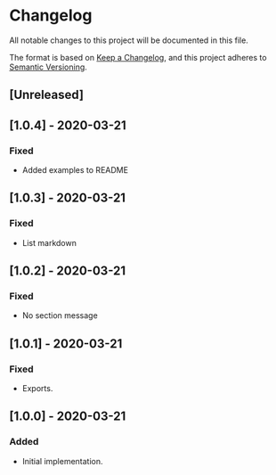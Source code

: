 # Changelog
All notable changes to this project will be documented in this file.

The format is based on [Keep a Changelog](https://keepachangelog.com/en/1.0.0/),
and this project adheres to [Semantic Versioning](https://semver.org/spec/v2.0.0.html).

## [Unreleased]

## [1.0.4] - 2020-03-21

### Fixed

- Added examples to README

## [1.0.3] - 2020-03-21

### Fixed
- List markdown

## [1.0.2] - 2020-03-21

### Fixed
- No section message

## [1.0.1] - 2020-03-21

### Fixed
- Exports.

## [1.0.0] - 2020-03-21

### Added
- Initial implementation.
